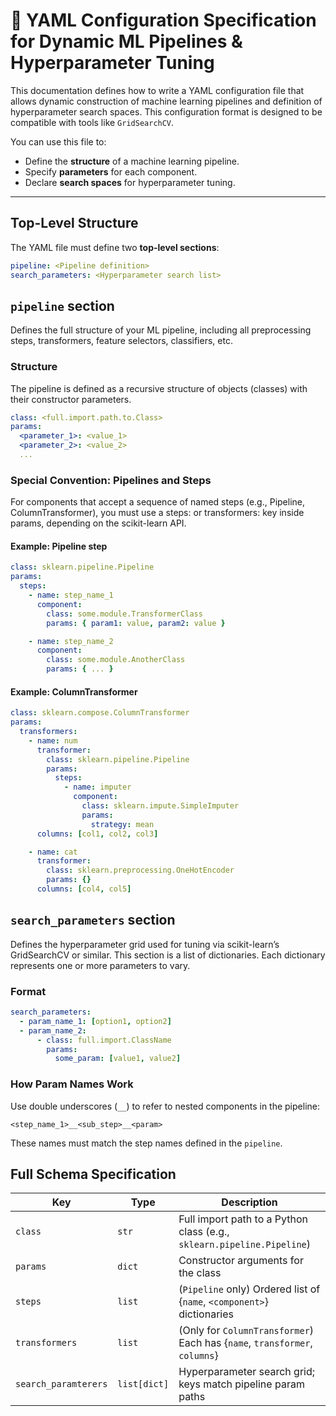 # 📘 YAML Configuration Specification for Dynamic ML Pipelines & Hyperparameter Tuning

This documentation defines how to write a YAML configuration file that allows dynamic construction of machine learning pipelines and definition of hyperparameter search spaces. This configuration format is designed to be compatible with tools like `GridSearchCV`.

You can use this file to:

- Define the **structure** of a machine learning pipeline.
- Specify **parameters** for each component.
- Declare **search spaces** for hyperparameter tuning.

---

## Top-Level Structure

The YAML file must define two **top-level sections**:

```yaml
pipeline: <Pipeline definition>
search_parameters: <Hyperparameter search list>
```

## `pipeline` section

Defines the full structure of your ML pipeline, including all preprocessing steps, transformers, feature selectors, classifiers, etc.

### Structure

The pipeline is defined as a recursive structure of objects (classes) with their constructor parameters.

```yaml
class: <full.import.path.to.Class>
params:
  <parameter_1>: <value_1>
  <parameter_2>: <value_2>
  ...
```

### Special Convention: Pipelines and Steps

For components that accept a sequence of named steps (e.g., Pipeline, ColumnTransformer), you must use a steps: or transformers: key inside params, depending on the scikit-learn API.

#### Example: Pipeline step

```yaml
class: sklearn.pipeline.Pipeline
params:
  steps:
    - name: step_name_1
      component:
        class: some.module.TransformerClass
        params: { param1: value, param2: value }

    - name: step_name_2
      component:
        class: some.module.AnotherClass
        params: { ... }
```

#### Example: ColumnTransformer

```yaml
class: sklearn.compose.ColumnTransformer
params:
  transformers:
    - name: num
      transformer:
        class: sklearn.pipeline.Pipeline
        params:
          steps:
            - name: imputer
              component:
                class: sklearn.impute.SimpleImputer
                params:
                  strategy: mean
      columns: [col1, col2, col3]

    - name: cat
      transformer:
        class: sklearn.preprocessing.OneHotEncoder
        params: {}
      columns: [col4, col5]
```

## `search_parameters` section

Defines the hyperparameter grid used for tuning via scikit-learn’s GridSearchCV or similar. This section is a list of dictionaries. Each dictionary represents one or more parameters to vary.

### Format

```yaml
search_parameters:
  - param_name_1: [option1, option2]
  - param_name_2:
      - class: full.import.ClassName
        params:
          some_param: [value1, value2]
```

### How Param Names Work

Use double underscores (`__`) to refer to nested components in the pipeline:

`<step_name_1>__<sub_step>__<param>`

These names must match the step names defined in the `pipeline`.

## Full Schema Specification

| Key | Type | Description
| --- | --- | --- |
| `class`              | `str`        | Full import path to a Python class (e.g., `sklearn.pipeline.Pipeline`) |
| `params`             | `dict`       | Constructor arguments for the class |
| `steps`              | `list`       | (`Pipeline` only) Ordered list of {`name`, `<component>`} dictionaries |
| `transformers`       | `list`       | (Only for `ColumnTransformer`) Each has {`name`, `transformer`, `columns`} |
| `search_paramterers` | `list[dict]` | Hyperparameter search grid; keys match pipeline param paths |